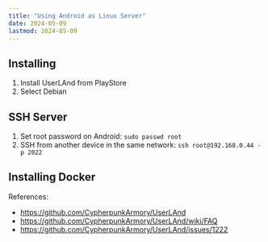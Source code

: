 ```yaml
---
title: "Using Android as Linux Server"
date: 2024-05-09
lastmod: 2024-05-09
---
```

## Installing
1. Install UserLAnd from PlayStore
2. Select Debian

## SSH Server
1. Set root password on Android: `sudo passwd root`
2. SSH from another device in the same network: `ssh root@192.168.0.44 -p 2022`

## Installing Docker

References: 
- https://github.com/CypherpunkArmory/UserLAnd
- https://github.com/CypherpunkArmory/UserLAnd/wiki/FAQ
- https://github.com/CypherpunkArmory/UserLAnd/issues/1222
